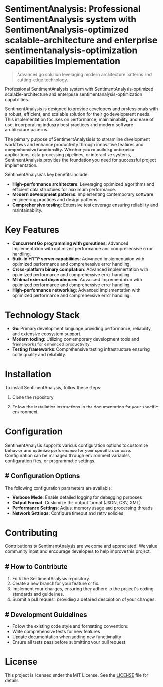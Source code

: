 <!-- fallback_SentimentAnalysis_20250824115734_78238 -->

# SentimentAnalysis: Professional SentimentAnalysis system with SentimentAnalysis-optimized scalable-architecture and enterprise sentimentanalysis-optimization capabilities Implementation
> Advanced go solution leveraging modern architecture patterns and cutting-edge technology.

Professional SentimentAnalysis system with SentimentAnalysis-optimized scalable-architecture and enterprise sentimentanalysis-optimization capabilities.

SentimentAnalysis is designed to provide developers and professionals with a robust, efficient, and scalable solution for their go development needs. This implementation focuses on performance, maintainability, and ease of use, incorporating industry best practices and modern software architecture patterns.

The primary purpose of SentimentAnalysis is to streamline development workflows and enhance productivity through innovative features and comprehensive functionality. Whether you're building enterprise applications, data processing pipelines, or interactive systems, SentimentAnalysis provides the foundation you need for successful project implementation.

SentimentAnalysis's key benefits include:

* **High-performance architecture**: Leveraging optimized algorithms and efficient data structures for maximum performance.
* **Modern development patterns**: Implementing contemporary software engineering practices and design patterns.
* **Comprehensive testing**: Extensive test coverage ensuring reliability and maintainability.

# Key Features

* **Concurrent Go programming with goroutines**: Advanced implementation with optimized performance and comprehensive error handling.
* **Built-in HTTP server capabilities**: Advanced implementation with optimized performance and comprehensive error handling.
* **Cross-platform binary compilation**: Advanced implementation with optimized performance and comprehensive error handling.
* **Minimal external dependencies**: Advanced implementation with optimized performance and comprehensive error handling.
* **High-performance networking**: Advanced implementation with optimized performance and comprehensive error handling.

# Technology Stack

* **Go**: Primary development language providing performance, reliability, and extensive ecosystem support.
* **Modern tooling**: Utilizing contemporary development tools and frameworks for enhanced productivity.
* **Testing frameworks**: Comprehensive testing infrastructure ensuring code quality and reliability.

# Installation

To install SentimentAnalysis, follow these steps:

1. Clone the repository:


2. Follow the installation instructions in the documentation for your specific environment.

# Configuration

SentimentAnalysis supports various configuration options to customize behavior and optimize performance for your specific use case. Configuration can be managed through environment variables, configuration files, or programmatic settings.

## # Configuration Options

The following configuration parameters are available:

* **Verbose Mode**: Enable detailed logging for debugging purposes
* **Output Format**: Customize the output format (JSON, CSV, XML)
* **Performance Settings**: Adjust memory usage and processing threads
* **Network Settings**: Configure timeout and retry policies

# Contributing

Contributions to SentimentAnalysis are welcome and appreciated! We value community input and encourage developers to help improve this project.

## # How to Contribute

1. Fork the SentimentAnalysis repository.
2. Create a new branch for your feature or fix.
3. Implement your changes, ensuring they adhere to the project's coding standards and guidelines.
4. Submit a pull request, providing a detailed description of your changes.

## # Development Guidelines

* Follow the existing code style and formatting conventions
* Write comprehensive tests for new features
* Update documentation when adding new functionality
* Ensure all tests pass before submitting your pull request

# License

This project is licensed under the MIT License. See the [LICENSE](https://github.com/Jennifercruz23/SentimentAnalysis/blob/main/LICENSE) file for details.
